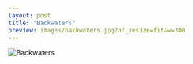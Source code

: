 ```yaml
---
layout: post
title: "Backwaters"
preview: images/backwaters.jpg?nf_resize=fit&w=300
---
```


![Backwaters](/images/backwaters.jpg?nf_resize=fit&w=900)
